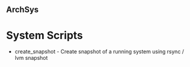 ArchSys
-------

System Scripts
==============

* create_snapshot - Create snapshot of a running system using rsync / lvm snapshot

